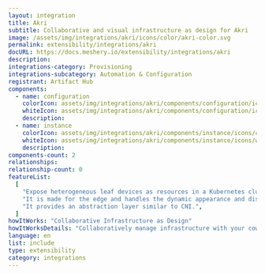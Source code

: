 ```yaml
---
layout: integration
title: Akri
subtitle: Collaborative and visual infrastructure as design for Akri
image: /assets/img/integrations/akri/icons/color/akri-color.svg
permalink: extensibility/integrations/akri
docURL: https://docs.meshery.io/extensibility/integrations/akri
description:
integrations-category: Provisioning
integrations-subcategory: Automation & Configuration
registrant: Artifact Hub
components:
  - name: configuration
    colorIcon: assets/img/integrations/akri/components/configuration/icons/color/configuration-color.svg
    whiteIcon: assets/img/integrations/akri/components/configuration/icons/white/configuration-white.svg
    description:
  - name: instance
    colorIcon: assets/img/integrations/akri/components/instance/icons/color/instance-color.svg
    whiteIcon: assets/img/integrations/akri/components/instance/icons/white/instance-white.svg
    description:
components-count: 2
relationships:
relationship-count: 0
featureList:
  [
    "Expose heterogeneous leaf devices as resources in a Kubernetes cluster",
    "It is made for the edge and handles the dynamic appearance and disappearance of leaf devices.",
    "It provides an abstraction layer similar to CNI.",
  ]
howItWorks: "Collaborative Infrastructure as Design"
howItWorksDetails: "Collaboratively manage infrastructure with your coworkers synchronously sharing the same designs."
language: en
list: include
type: extensibility
category: integrations
---
```

